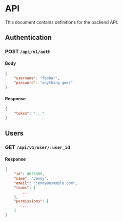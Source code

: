 API
===
This document contains definitions for the backend API.

## Authentication

### POST `/api/v1/auth`
#### Body
```json
{
    "username": "foobar",
    "password": "anything goes"
}
```
#### Response
```json
{
    "token": "..."
}
```

## Users

### GET `/api/v1/user/:user_id`

#### Response
```json
{
    "id": 8675309,
    "name": "Jenny",
    "email": "jenny@example.com",
    "teams": [
        ...
    ],
    "permissions": [
        ...
    ]
}
```
